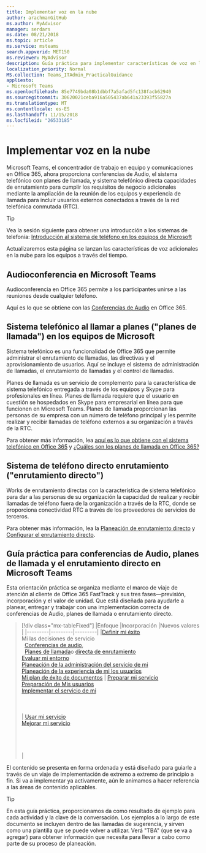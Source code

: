 ```yaml
---
title: Implementar voz en la nube
author: arachmanGitHub
ms.author: MyAdvisor
manager: serdars
ms.date: 08/21/2018
ms.topic: article
ms.service: msteams
search.appverid: MET150
ms.reviewer: MyAdvisor
description: Guía práctica para implementar características de voz en la nube en Microsoft Teams.
localization_priority: Normal
MS.collection: Teams_ITAdmin_PracticalGuidance
appliesto:
- Microsoft Teams
ms.openlocfilehash: 85e7749bda08b1dbbf7a5afad5fc138facb62940
ms.sourcegitcommit: 30620021ceba916a505437ab641a23393f55827a
ms.translationtype: MT
ms.contentlocale: es-ES
ms.lasthandoff: 11/15/2018
ms.locfileid: "26533185"
---
```

# <a name="cloud-voice-deployment"></a>Implementar voz en la nube

Microsoft Teams, el concentrador de trabajo en equipo y comunicaciones en Office 365, ahora proporciona conferencias de Audio, el sistema telefónico con planes de llamada, y sistema telefónico directa capacidades de enrutamiento para cumplir los requisitos de negocio adicionales mediante la ampliación de la reunión de los equipos y experiencia de llamada para incluir usuarios externos conectados a través de la red telefónica conmutada (RTC).


> [!Tip] 
> Vea la sesión siguiente para obtener una introducción a los sistemas de telefonía: [Introducción al sistema de teléfono en los equipos de Microsoft](https://aka.ms/teams-phone-system)
 
Actualizaremos esta página se lanzan las características de voz adicionales en la nube para los equipos a través del tiempo.



## <a name="audio-conferencing-in-microsoft-teams"></a>Audioconferencia en Microsoft Teams


Audioconferencia en Office 365 permite a los participantes unirse a las reuniones desde cualquier teléfono.

Aquí es lo que se obtiene con las [Conferencias de Audio](https://docs.microsoft.com/SkypeForBusiness/audio-conferencing-in-office-365/audio-conferencing-in-office-365) en Office 365.


## <a name="phone-system-with-calling-plans-calling-plans-in-microsoft-teams"></a>Sistema telefónico al llamar a planes ("planes de llamada") en los equipos de Microsoft

Sistema telefónico es una funcionalidad de Office 365 que permite administrar el enrutamiento de llamadas, las directivas y el aprovisionamiento de usuarios. Aquí se incluye el sistema de administración de llamadas, el enrutamiento de llamadas y el control de llamadas.

Planes de llamada es un servicio de complemento para la característica de sistema telefónico entregada a través de los equipos y Skype para profesionales en línea. Planes de llamada requiere que el usuario en cuestión se hospedados en Skype para empresarial en línea para que funcionen en Microsoft Teams. Planes de llamada proporcionan las personas de su empresa con un número de teléfono principal y les permite realizar y recibir llamadas de teléfono externos a su organización a través de la RTC.

Para obtener más información, lea [aquí es lo que obtiene con el sistema telefónico en Office 365](https://docs.microsoft.com/SkypeForBusiness/what-is-phone-system-in-office-365/here-s-what-you-get-with-phone-system) y [¿Cuáles son los planes de llamada en Office 365?](https://docs.microsoft.com/SkypeForBusiness/what-are-calling-plans-in-office-365/what-are-calling-plans-in-office-365)


## <a name="phone-system-direct-routing-direct-routing"></a>Sistema de teléfono directo enrutamiento ("enrutamiento directo")

Works de enrutamiento directas con la característica de sistema telefónico para dar a las personas de su organización la capacidad de realizar y recibir llamadas de teléfono fuera de la organización a través de la RTC, donde se proporciona conectividad RTC a través de los proveedores de servicios de terceros.

Para obtener más información, lea la [Planeación de enrutamiento directo](direct-routing-plan.md) y [Configurar el enrutamiento directo](direct-routing-configure.md).

## <a name="practical-guidance-for-audio-conferencing-calling-plans-and-direct-routing-in-microsoft-teams"></a>Guía práctica para conferencias de Audio, planes de llamada y el enrutamiento directo en Microsoft Teams

Esta orientación práctica se organiza mediante el marco de viaje de atención al cliente de Office 365 FastTrack y sus tres fases&mdash;previsión, incorporación y el valor de unidad. Que está diseñada para ayudarle a planear, entregar y trabajar con una implementación correcta de conferencias de Audio, planes de llamada o enrutamiento directo.

> [!div class="mx-tableFixed"]
> |Enfoque  |Incorporación  |Nuevos valores  |
> |---------|---------|---------|
> |[Definir mi éxito](1-envision-define-my-success-cloud-voice.md) <br> Mi las decisiones de servicio <br>&nbsp;&nbsp;[Conferencias de audio](2-envision-make-my-service-decisions-audio-conferencing.md),<br>&nbsp;&nbsp;[Planes de llamada](2-envision-make-my-service-decisions-phone-system.md)o [directa de enrutamiento](2-envision-make-my-service-decisions-direct-routing.md) <br> [Evaluar mi entorno](3-envision-evaluate-my-environment.md) <br> [Planeación de la administración del servicio de mi](4-envision-plan-my-service-management.md) <br> [Planeación de la experiencia de mi los usuarios](5-envision-plan-my-users-experience.md) <br> [Mi plan de éxito de documentos](6-envision-document-my-success-plan.md)    | [Preparar mi servicio](1-onboard-prepare-my-service.md) <br> [Preparación de Mis usuarios](2-onboard-prepare-my-users.md) <br> [Implementar el servicio de mi](3-onboard-deploy-my-service.md)  <br> <br> <br> <br>     | [Usar mi servicio](1-drive-value-operate-my-service.md) <br> [Mejorar mi servicio](2-drive-value-enhance-my-service.md) <br> <br> <br> <br> <br>      |

El contenido se presenta en forma ordenada y está diseñado para guiarle a través de un viaje de implementación de extremo a extremo de principio a fin. Si va a implementar ya activamente, aún le animamos a hacer referencia a las áreas de contenido aplicables.


> [!TIP]
> En esta guía práctica, proporcionamos da como resultado de ejemplo para cada actividad y la clave de la conversación. Los ejemplos a lo largo de este documento se incluyen dentro de las llamadas de sugerencia, y sirven como una plantilla que se puede volver a utilizar. Verá "TBA" (que se va a agregar) para obtener información que necesita para llevar a cabo como parte de su proceso de planeación.
